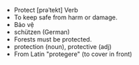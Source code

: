 - Protect	[prəˈtekt]	Verb	
- To keep safe from harm or damage.
- Bảo vệ
- schützen (German)
- Forests must be protected.
- protection (noun), protective (adj)
- From Latin "protegere" (to cover in front)